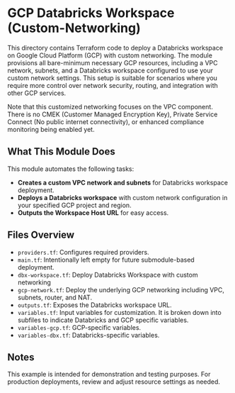 # GCP Databricks Workspace (Custom-Networking)

This directory contains Terraform code to deploy a Databricks workspace on Google Cloud Platform (GCP) with custom networking. The module provisions all bare-minimum necessary GCP resources, including a VPC network, subnets, and a Databricks workspace configured to use your custom network settings. This setup is suitable for scenarios where you require more control over network security, routing, and integration with other GCP services.

Note that this customized networking focuses on the VPC component. There is no CMEK (Customer Managed Encryption Key), Private Service Connect (No public internet connectivity), or enhanced compliance monitoring being enabled yet.

## What This Module Does

This module automates the following tasks:
- **Creates a custom VPC network and subnets** for Databricks workspace deployment.
- **Deploys a Databricks workspace** with custom network configuration in your specified GCP project and region.
- **Outputs the Workspace Host URL** for easy access.

## Files Overview

- `providers.tf`: Configures required providers.
- `main.tf`: Intentionally left empty for future submodule-based deployment.
- `dbx-workspace.tf`: Deploy Databricks Workspace with custom networking
- `gcp-network.tf`: Deploy the underlying GCP networking including VPC, subnets, router, and NAT.
- `outputs.tf`: Exposes the Databricks workspace URL.
- `variables.tf`: Input variables for customization. It is broken down into subfiles to indicate Databricks and GCP specific variables.
- `variables-gcp.tf`: GCP-specific variables.
- `variables-dbx.tf`: Databricks-specific variables.

## Notes

This example is intended for demonstration and testing purposes. For production deployments, review and adjust resource settings as needed.
